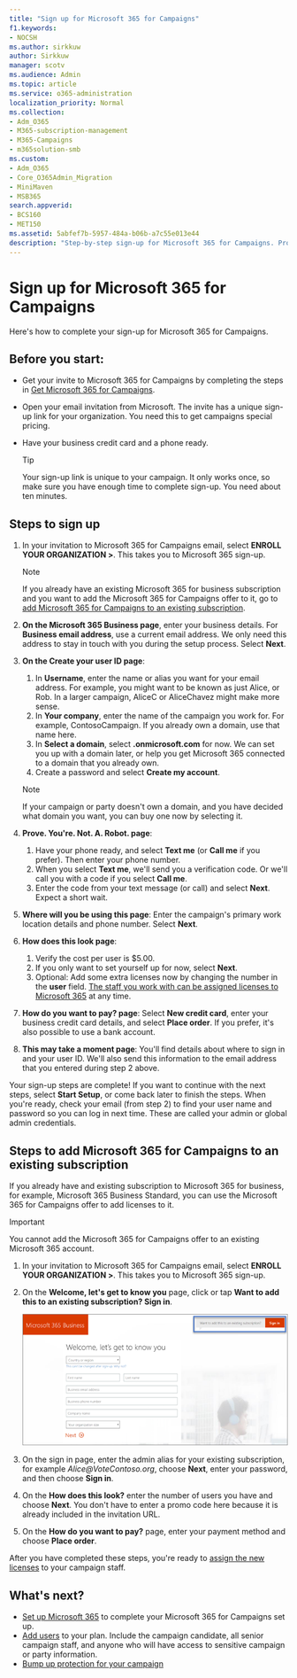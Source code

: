 ```yaml
---
title: "Sign up for Microsoft 365 for Campaigns"
f1.keywords:
- NOCSH
ms.author: sirkkuw
author: Sirkkuw
manager: scotv
ms.audience: Admin
ms.topic: article
ms.service: o365-administration
localization_priority: Normal
ms.collection: 
- Adm_O365
- M365-subscription-management 
- M365-Campaigns
- m365solution-smb
ms.custom:
- Adm_O365
- Core_O365Admin_Migration
- MiniMaven
- MSB365
search.appverid:
- BCS160
- MET150
ms.assetid: 5abfef7b-5957-484a-b06b-a7c55e013e44
description: "Step-by-step sign-up for Microsoft 365 for Campaigns. Protect your campaign from cybersecurity threats to email, data, and communication."
---
```


# Sign up for Microsoft 365 for Campaigns 

Here's how to complete your sign-up for Microsoft 365 for Campaigns.

## Before you start:

- Get your invite to Microsoft 365 for Campaigns by completing the steps in [Get Microsoft 365 for Campaigns](get-microsoft-365-campaigns.md#get-microsoft-365-for-campaigns).
- Open your email invitation from Microsoft. The invite has a unique sign-up link for your organization. You need this to get campaigns special pricing.
- Have your business credit card and a phone ready.

    > [!TIP]
    > Your sign-up link is unique to your campaign. It only works once, so make sure you have enough time to complete sign-up. You need about ten minutes.

## Steps to sign up

1. In your invitation to Microsoft 365 for Campaigns email, select **ENROLL YOUR ORGANIZATION >**. This takes you to Microsoft 365 sign-up.
    > [!NOTE]
    > If you already have an existing Microsoft 365 for business subscription and you want to add the Microsoft 365 for Campaigns offer to it, go to [add Microsoft 365 for Campaigns to an existing subscription](#steps-to-add-microsoft-365-for-campaigns-to-an-existing-subscription).
1. **On the Microsoft 365 Business page**, enter your business details. For **Business email address**, use a current email address. We only need this address to stay in touch with you during the setup process. Select **Next**.
1. **On the Create your user ID page**:
    1. In **Username**, enter the name or alias you want for your email address. For example, you might want to be known as just Alice, or Rob. In a larger campaign, AliceC or AliceChavez might make more sense.
    2. In **Your company**, enter the name of the campaign you work for. For example, ContosoCampaign. If you already own a domain, use that name here. 
    3. In **Select a domain**, select **.onmicrosoft.com** for now. We can set you up with a domain later, or help you get Microsoft 365 connected to a domain that you already own.
    4. Create a password and select **Create my account**.
    > [!NOTE]
    > If your campaign or party doesn't own a domain, and you have decided what domain you want, you can buy one now by selecting it.

4. **Prove. You're. Not. A. Robot. page**:
    1. Have your phone ready, and select **Text me** (or **Call me** if you prefer). Then enter your phone number. 
    2. When you select **Text me**, we'll send you a verification code. Or we'll call you with a code if you select **Call me**.
    3. Enter the code from your text message (or call) and select **Next**. Expect a short wait. 
5. **Where will you be using this page**: Enter the campaign's primary work location details and phone number. Select **Next**.
6. **How does this look page**:
    1. Verify the cost per user is $5.00. 
    2. If you only want to set yourself up for now, select **Next**. 
    3. Optional: Add some extra licenses now by changing the number in the **user** field. [The staff you work with can be assigned licenses to Microsoft 365](../business/add-users-m365b.md?toc=/microsoft-365/campaigns/toc.json) at any time.
7. **How do you want to pay? page**: Select **New credit card**, enter your business credit card details, and select **Place order**. If you prefer, it's also possible to use a bank account.
8. **This may take a moment page**: You'll find details about where to sign in and your user ID. We'll also send this information to the email address that you entered during step 2 above.

Your sign-up steps are complete! 
If you want to continue with the next steps, select **Start Setup**, or come back later to finish the steps. When you're ready, check your email (from step 2) to find your user name and password so you can log in next time. 
These are called your admin or global admin credentials.

## Steps to add Microsoft 365 for Campaigns to an existing subscription

If you already have and existing subscription to Microsoft 365 for business, for example, Microsoft 365 Business Standard, you can use the Microsoft 365 for Campaigns offer to add licenses to it.
> [!IMPORTANT]
> You cannot add the Microsoft 365 for Campaigns offer to an existing Microsoft 365 account.

1. In your invitation to Microsoft 365 for Campaigns email, select **ENROLL YOUR ORGANIZATION >**. This takes you to Microsoft 365 sign-up.
2. On the **Welcome, let's get to know you** page, click or tap **Want to add this to an existing subscription? Sign in**.
    
    ![Choose Sign in on the upper right corner.](../media/addtoexisting.png)
3. On the sign in page, enter the admin alias for your existing subscription, for example *Alice@VoteContoso<span></span>.org*, choose **Next**, enter your password, and then choose **Sign in**.
4. On the **How does this look?** enter the number of users you have and choose **Next**. You don't have to enter a promo code here because it is already included in the invitation URL.
5. On the **How do you want to pay?** page, enter your payment method and choose **Place order**.

After you have completed these steps, you're ready to [assign the new licenses](../admin/manage/assign-licenses-to-users.md) to your campaign staff.

## What's next?

- [Set up Microsoft 365](../business/set-up.md?toc=/microsoft-365/campaigns/toc.json) to complete your Microsoft 365 for Campaigns set up.
- [Add users](../business/add-users-m365b.md?toc=/microsoft-365/campaigns/toc.json) to your plan. Include the campaign candidate, all senior campaign staff, and anyone who will have access to sensitive campaign or party information.
- [Bump up protection for your campaign](m365-campaigns-security-overview.md)